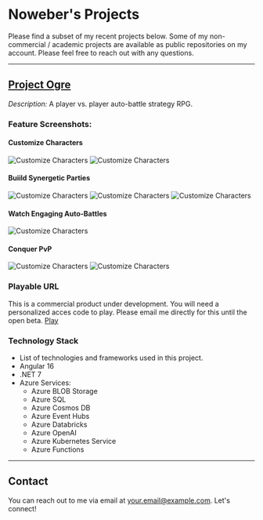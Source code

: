 # Noweber's Projects

Please find a subset of my recent projects below. Some of my non-commercial / academic projects are available as public repositories on my account. Please feel free to reach out with any questions.

---

## [Project Ogre](https://github.com/noweber/Project-Ogre)

_Description:_ A player vs. player auto-battle strategy RPG.

### Feature Screenshots:
#### Customize Characters
![Customize Characters](screenshots/project-ogre/characters-0.png)
![Customize Characters](screenshots/project-ogre/characters-1.png)
#### Buiild Synergetic Parties
![Customize Characters](screenshots/project-ogre/parties-0.png)
![Customize Characters](screenshots/project-ogre/parties-1.png)
![Customize Characters](screenshots/project-ogre/parties-0.png)
#### Watch Engaging Auto-Battles
![Customize Characters](screenshots/project-ogre/skirmish-0.png)
#### Conquer PvP
![Customize Characters](screenshots/project-ogre/pvp-0.png)
![Customize Characters](screenshots/project-ogre/pvp-1.png)

### Playable URL
This is a commercial product under development. You will need a personalized acces code to play. Please email me directly for this until the open beta.
[Play](https://project-ogre-ui.azurewebsites.net/title)

### Technology Stack
- List of technologies and frameworks used in this project.
- Angular 16
- .NET 7
- Azure Services:
  - Azure BLOB Storage
  - Azure SQL
  - Azure Cosmos DB
  - Azure Event Hubs
  - Azure Databricks
  - Azure OpenAI
  - Azure Kubernetes Service
  - Azure Functions
---

## Contact

You can reach out to me via email at [your.email@example.com](mailto:your.email@example.com). Let's connect!

